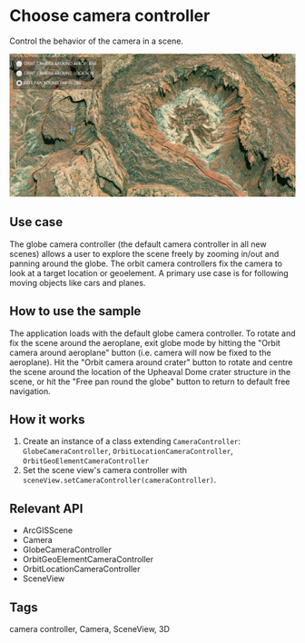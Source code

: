 <h1>Choose camera controller</h1>

<p>Control the behavior of the camera in a scene.</p>

<p><img src="ChooseCameraController.png"/></p>

<h2>Use case</h2>

<p>The globe camera controller (the default camera controller in all new scenes) allows a user to explore the scene freely by zooming in/out and panning around the globe. The orbit camera controllers fix the camera to look at a target location or geoelement. A primary use case is for following moving objects like cars and planes.</p>

<h2>How to use the sample</h2>

<p> The application loads with the default globe camera controller. To rotate and fix the scene around the aeroplane, exit globe mode by hitting the "Orbit camera around aeroplane" button (i.e. camera will now be fixed to the aeroplane). Hit the "Orbit camera around crater" button to rotate and centre the scene around the location of the Upheaval Dome crater structure in the scene, or hit the "Free pan round the globe" button to return to default free navigation.</p>                                   

<h2>How it works</h2>

<ol>
  <li>Create an instance of a class extending <code>CameraController</code>: <code>GlobeCameraController</code>, <code>OrbitLocationCameraController</code>, <code>OrbitGeoElementCameraController</code></li>
  <li>Set the scene view's camera controller with <code>sceneView.setCameraController(cameraController)</code>.</li>
</ol>

<h2>Relevant API</h2>

<ul>
  <li>ArcGISScene</li>
  <li>Camera</li>
  <li>GlobeCameraController</li>
  <li>OrbitGeoElementCameraController</li>
  <li>OrbitLocationCameraController</li>
  <li>SceneView</li>
</ul>

<h2>Tags</h2>

camera controller, Camera, SceneView, 3D



